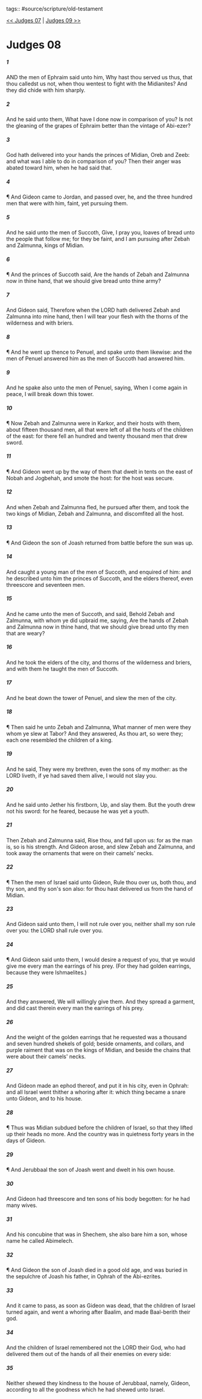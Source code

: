 tags:: #source/scripture/old-testament

[<< Judges 07](old-testament/07_Judges/Judges_07.md) | [Judges 09 >>](old-testament/07_Judges/Judges_09.md)

# Judges 08

##### 1

AND the men of Ephraim said unto him, Why hast thou served us thus, that thou calledst us not, when thou wentest to fight with the Midianites? And they did chide with him sharply.

##### 2

And he said unto them, What have I done now in comparison of you? Is not the gleaning of the grapes of Ephraim better than the vintage of Abi-ezer?

##### 3

God hath delivered into your hands the princes of Midian, Oreb and Zeeb: and what was I able to do in comparison of you? Then their anger was abated toward him, when he had said that.

##### 4

¶ And Gideon came to Jordan, and passed over, he, and the three hundred men that were with him, faint, yet pursuing them.

##### 5

And he said unto the men of Succoth, Give, I pray you, loaves of bread unto the people that follow me; for they be faint, and I am pursuing after Zebah and Zalmunna, kings of Midian.

##### 6

¶ And the princes of Succoth said, Are the hands of Zebah and Zalmunna now in thine hand, that we should give bread unto thine army?

##### 7

And Gideon said, Therefore when the LORD hath delivered Zebah and Zalmunna into mine hand, then I will tear your flesh with the thorns of the wilderness and with briers.

##### 8

¶ And he went up thence to Penuel, and spake unto them likewise: and the men of Penuel answered him as the men of Succoth had answered him.

##### 9

And he spake also unto the men of Penuel, saying, When I come again in peace, I will break down this tower.

##### 10

¶ Now Zebah and Zalmunna were in Karkor, and their hosts with them, about fifteen thousand men, all that were left of all the hosts of the children of the east: for there fell an hundred and twenty thousand men that drew sword.

##### 11

¶ And Gideon went up by the way of them that dwelt in tents on the east of Nobah and Jogbehah, and smote the host: for the host was secure.

##### 12

And when Zebah and Zalmunna fled, he pursued after them, and took the two kings of Midian, Zebah and Zalmunna, and discomfited all the host.

##### 13

¶ And Gideon the son of Joash returned from battle before the sun was up.

##### 14

And caught a young man of the men of Succoth, and enquired of him: and he described unto him the princes of Succoth, and the elders thereof, even threescore and seventeen men.

##### 15

And he came unto the men of Succoth, and said, Behold Zebah and Zalmunna, with whom ye did upbraid me, saying, Are the hands of Zebah and Zalmunna now in thine hand, that we should give bread unto thy men that are weary?

##### 16

And he took the elders of the city, and thorns of the wilderness and briers, and with them he taught the men of Succoth.

##### 17

And he beat down the tower of Penuel, and slew the men of the city.

##### 18

¶ Then said he unto Zebah and Zalmunna, What manner of men were they whom ye slew at Tabor? And they answered, As thou art, so were they; each one resembled the children of a king.

##### 19

And he said, They were my brethren, even the sons of my mother: as the LORD liveth, if ye had saved them alive, I would not slay you.

##### 20

And he said unto Jether his firstborn, Up, and slay them. But the youth drew not his sword: for he feared, because he was yet a youth.

##### 21

Then Zebah and Zalmunna said, Rise thou, and fall upon us: for as the man is, so is his strength. And Gideon arose, and slew Zebah and Zalmunna, and took away the ornaments that were on their camels' necks.

##### 22

¶ Then the men of Israel said unto Gideon, Rule thou over us, both thou, and thy son, and thy son's son also: for thou hast delivered us from the hand of Midian.

##### 23

And Gideon said unto them, I will not rule over you, neither shall my son rule over you: the LORD shall rule over you.

##### 24

¶ And Gideon said unto them, I would desire a request of you, that ye would give me every man the earrings of his prey. (For they had golden earrings, because they were Ishmaelites.)

##### 25

And they answered, We will willingly give them. And they spread a garment, and did cast therein every man the earrings of his prey.

##### 26

And the weight of the golden earrings that he requested was a thousand and seven hundred shekels of gold; beside ornaments, and collars, and purple raiment that was on the kings of Midian, and beside the chains that were about their camels' necks.

##### 27

And Gideon made an ephod thereof, and put it in his city, even in Ophrah: and all Israel went thither a whoring after it: which thing became a snare unto Gideon, and to his house.

##### 28

¶ Thus was Midian subdued before the children of Israel, so that they lifted up their heads no more. And the country was in quietness forty years in the days of Gideon.

##### 29

¶ And Jerubbaal the son of Joash went and dwelt in his own house.

##### 30

And Gideon had threescore and ten sons of his body begotten: for he had many wives.

##### 31

And his concubine that was in Shechem, she also bare him a son, whose name he called Abimelech.

##### 32

¶ And Gideon the son of Joash died in a good old age, and was buried in the sepulchre of Joash his father, in Ophrah of the Abi-ezrites.

##### 33

And it came to pass, as soon as Gideon was dead, that the children of Israel turned again, and went a whoring after Baalim, and made Baal-berith their god.

##### 34

And the children of Israel remembered not the LORD their God, who had delivered them out of the hands of all their enemies on every side:

##### 35

Neither shewed they kindness to the house of Jerubbaal, namely, Gideon, according to all the goodness which he had shewed unto Israel.
